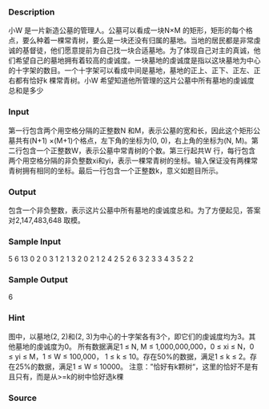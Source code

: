 
### Description
小W 是一片新造公墓的管理人。公墓可以看成一块N×M 的矩形，矩形的每个格点，要么种着一棵常青树，要么是一块还没有归属的墓地。当地的居民都是非常虔诚的基督徒，他们愿意提前为自己找一块合适墓地。为了体现自己对主的真诚，他们希望自己的墓地拥有着较高的虔诚度。一块墓地的虔诚度是指以这块墓地为中心的十字架的数目。一个十字架可以看成中间是墓地，墓地的正上、正下、正左、正右都有恰好k 棵常青树。小W 希望知道他所管理的这片公墓中所有墓地的虔诚度总和是多少
### Input
第一行包含两个用空格分隔的正整数N 和M，表示公墓的宽和长，因此这个矩形公墓共有(N+1) ×(M+1)个格点，左下角的坐标为(0, 0)，右上角的坐标为(N, M)。第二行包含一个正整数W，表示公墓中常青树的个数。第三行起共W 行，每行包含两个用空格分隔的非负整数xi和yi，表示一棵常青树的坐标。输入保证没有两棵常青树拥有相同的坐标。最后一行包含一个正整数k，意义如题目所示。
### Output
包含一个非负整数，表示这片公墓中所有墓地的虔诚度总和。为了方便起见，答案对2,147,483,648 取模。
### Sample Input
5 6
13
0 2
0 3
1 2
1 3
2 0
2 1
2 4
2 5
2 6
3 2
3 3
4 3
5 2
2
### Sample Output
6
### Hint
图中，以墓地(2, 2)和(2, 3)为中心的十字架各有3个，即它们的虔诚度均为3。其他墓地的虔诚度为0。
所有数据满足1 ≤ N, M ≤ 1,000,000,000，0 ≤ xi ≤ N，0 ≤ yi ≤ M，1 ≤ W ≤ 100,000， 1 ≤ k ≤ 10。存在50%的数据，满足1 ≤ k ≤ 2。存在25%的数据，满足1 ≤ W ≤ 10000。
注意：”恰好有k颗树“，这里的恰好不是有且只有，而是从>=k的树中恰好选k棵
### Source
